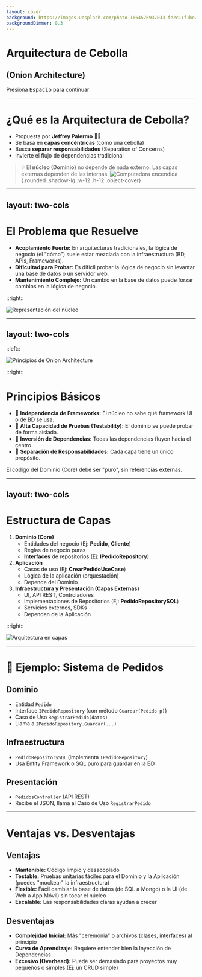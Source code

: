 ```yaml
---
layout: cover
background: https://images.unsplash.com/photo-1664526937033-fe2c11f1be25?ixlib=rb-4.1.0&auto=format&fit=crop&q=80&w=1332
backgroundDimmer: 0.3
---
```


# Arquitectura de Cebolla
## (Onion Architecture)

<div class="pt-6">
  <span class="flex justify-center items-center gap-2">
    Presiona <kbd>Espacio</kbd> para continuar
    <i-carbon-arrow-right />
  </span>
</div>

---

# ¿Qué es la Arquitectura de Cebolla?

- Propuesta por **Jeffrey Palermo** 🧑‍💻
- Se basa en **capas concéntricas** (como una cebolla)
- Busca **separar responsabilidades** (Separation of Concerns)
- Invierte el flujo de dependencias tradicional

> 💡 El **núcleo (Dominio)** no depende de nada externo. Las capas externas dependen de las internas.
> ![Computadora encendida](https://images.unsplash.com/photo-1488590528505-98d2b5aba04b?ixlib=rb-4.1.0&ixid=M3wxMjA3fDB8MHxwaG90by1wYWdlfHx8fGVufDB8fHx8fA%3D%3D&auto=format&fit=crop&q=80&w=1170){.rounded .shadow-lg .w-12 .h-12 .object-cover}

---
layout: two-cols
---

# El Problema que Resuelve

- **Acoplamiento Fuerte:** En arquitecturas tradicionales, la lógica de negocio (el "cómo") suele estar mezclada con la infraestructura (BD, APIs, Frameworks).
- **Dificultad para Probar:** Es difícil probar la lógica de negocio sin levantar una base de datos o un servidor web.
- **Mantenimiento Complejo:** Un cambio en la base de datos puede forzar cambios en la lógica de negocio.

::right::

<div class="flex justify-center items-center h-full">
  <img 
    src="https://images.unsplash.com/photo-1615454782617-e69bbd4f2969?ixlib=rb-4.1.0&ixid=M3wxMjA3fDB8MHxwaG90by1wYWdlfHx8fGVufDB8fHx8fA%3D%3D&auto=format&fit=crop&q=80&w=1128" 
    alt="Representación del núcleo" 
    class="rounded-lg shadow-lg max-h-full"
  />
</div>

---
layout: two-cols
---

::left::

<div class="flex justify-center items-center h-full">
  <img 
    src="https://images.unsplash.com/vector-1761074651005-97a2e57eef29?ixlib=rb-4.1.0&ixid=M3wxMjA3fDB8MHxwaG90by1wYWdlfHx8fGVufDB8fHx8fA%3D%3D&auto=format&fit=crop&q=80&w=1172" 
    alt="Principios de Onion Architecture" 
    class="rounded-lg shadow-lg max-h-full"
  />
</div>

::right::

# Principios Básicos

- 🧩 **Independencia de Frameworks:** El núcleo no sabe qué framework UI o de BD se usa.
- 🧪 **Alta Capacidad de Pruebas (Testability):** El dominio se puede probar de forma aislada.
- 🧲 **Inversión de Dependencias:** Todas las dependencias fluyen hacia el centro.
- 🧭 **Separación de Responsabilidades:** Cada capa tiene un único propósito.

<p class="mt-4 italic">El código del Dominio (Core) debe ser "puro", sin referencias externas.</p>

---
layout: two-cols
---

# Estructura de Capas

1.  **Dominio (Core)**
    - Entidades del negocio (Ej: **Pedido**, **Cliente**)
    - Reglas de negocio puras
    - **Interfaces** de repositorios (Ej: **IPedidoRepository**)
2.  **Aplicación**
    - Casos de uso (Ej: **CrearPedidoUseCase**)
    - Lógica de la aplicación (orquestación)
    - Depende del Dominio
3.  **Infraestructura y Presentación (Capas Externas)**
    - UI, API REST, Controladores
    - Implementaciones de Repositorios (Ej: **PedidoRepositorySQL**)
    - Servicios externos, SDKs
    - Dependen de la Aplicación

::right::

<div class="flex justify-center items-center h-full">
  <img 
    src="https://plus.unsplash.com/premium_vector-1734127305687-4440bad6d7a7?ixlib=rb-4.1.0&ixid=M3wxMjA3fDB8MHxwaG90by1wYWdlfHx8fGVufDB8fHx8fA%3D%3D&auto=format&fit=crop&q=80&w=1025" 
    alt="Arquitectura en capas" 
    class="rounded-lg shadow-lg max-h-full"
  />
</div>

---

# 🧾 Ejemplo: Sistema de Pedidos

<div class="grid grid-cols-2 gap-8 pt-4">
<div>

## Dominio
- Entidad `Pedido`
- Interface `IPedidoRepository` (con método `Guardar(Pedido p)`)
- Caso de Uso `RegistrarPedido(datos)`
- Llama a `IPedidoRepository.Guardar(...)`

</div>
<div>

## Infraestructura
- `PedidoRepositorySQL` (implementa `IPedidoRepository`)
- Usa Entity Framework o SQL puro para guardar en la BD

## Presentación
- `PedidosController` (API REST)
- Recibe el JSON, llama al Caso de Uso `RegistrarPedido`

</div>
</div>

---

# Ventajas vs. Desventajas

<div class="grid grid-cols-2 gap-8 pt-4">
<div>

## Ventajas

- **Mantenible:** Código limpio y desacoplado
- **Testable:** Pruebas unitarias fáciles para el Dominio y la Aplicación (puedes "mockear" la infraestructura)
- **Flexible:** Fácil cambiar la base de datos (de SQL a Mongo) o la UI (de Web a App Móvil) sin tocar el núcleo
- **Escalable:** Las responsabilidades claras ayudan a crecer

</div>
<div>

## Desventajas

- **Complejidad Inicial:** Más "ceremonia" o archivos (clases, interfaces) al principio
- **Curva de Aprendizaje:** Requiere entender bien la Inyección de Dependencias
- **Excesivo (Overhead):** Puede ser demasiado para proyectos muy pequeños o simples (Ej: un CRUD simple)

</div>
</div>